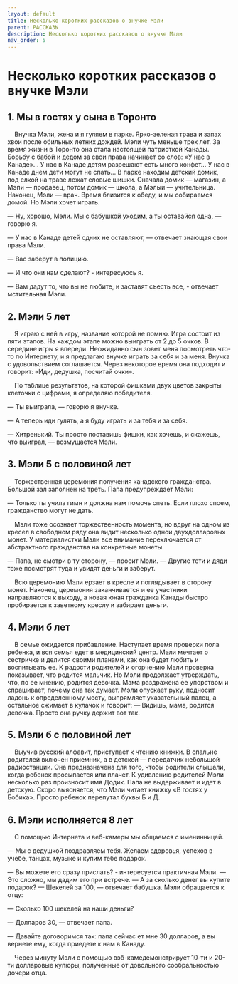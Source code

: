 ```yaml
---
layout: default
title: Несколько коротких рассказов о внучке Мэли
parent: РАССКАЗЫ
description: Несколько коротких рассказов о внучке Мэли
nav_order: 5
---
```


# Несколько коротких рассказов о внучке Мэли

## 1. Мы в гостях у сына в Торонто

&nbsp;&nbsp;&nbsp;&nbsp;Внучка Мэли, жена и я гуляем в парке. Ярко-зеленая трава и запах хвои после обильных летних дождей. Мэли чуть меньше трех лет. За время жизни в Торонто она стала настоящей патриоткой Канады. Борьбу с бабой и дедом за свои права начинает со слов: «У нас в Канаде»... У нас в Канаде детям разрешают есть много конфет... У нас в Канаде днем дети могут не спать... В парке находим детский домик, под елкой на траве лежат еловые шишки. Сначала домик — магазин, а Мэпи — продавец, потом домик — школа, а Мэлыи — учительница. Наконец, Мэли — врач. Время близится к обеду, и мы собираемся домой. Но Мэли хочет играть.

— Ну, хорошо, Мэли. Мы с бабушкой уходим, а ты оставайся одна, — говорю я.

— У нас в Канаде детей одних не оставляют, — отвечает знающая свои права Мэли.

— Вас заберут в полицию.

— И что они нам сделают? - интересуюсь я.

— Вам дадут то, что вы не любите, и заставят съесть все, - отвечает мстительная Мэли.

## 2. Мэли 5 лет

&nbsp;&nbsp;&nbsp;&nbsp;Я играю с ней в игру, название которой не помню. Игра состоит из пяти этапов. На каждом этапе можно выиграть от 2 до 5 очков. В середине игры я впереди. Неожиданно сын зовет меня посмотреть что-то по Интернету, и я предлагаю внучке играть за себя и за меня. Внучка с удовольствием соглашается. Через некоторое время она подходит и говорит: «Иди, дедушка, посчитай очки».

&nbsp;&nbsp;&nbsp;&nbsp;По таблице результатов, на которой фишками двух цветов закрыты клеточки с цифрами, я определяю победителя.

— Ты выиграла, — говорю я внучке. 

— А теперь иди гулять, а я буду играть и за тебя и за себя.

— Хитренький. Ты просто поставишь фишки, как хочешь, и скажешь, что выиграл, — возмущается Мэли.

## 3. Мэли 5 с половиной лет

&nbsp;&nbsp;&nbsp;&nbsp;Торжественная церемония получения канадского гражданства. Большой зал заполнен на треть. Папа предупреждает Мэли:

— Только ты учила гимн и должна нам помочь спеть. Если плохо споем, гражданство могут не дать.

&nbsp;&nbsp;&nbsp;&nbsp;Мэли тоже осознает торжественность момента, но вдруг на одном из кресел в свободном ряду она видит несколько однои двухдолларовых монет. У материалистки Мэли все внимание переключается от абстрактного гражданства на конкретные монеты.

— Папа, не смотри в ту сторону, — просит Мэли. — Другие тети и дяди тоже посмотрят туда и увидят деньги и заберут.

&nbsp;&nbsp;&nbsp;&nbsp;Всю церемонию Мэли ерзает в кресле и поглядывает в сторону монет. Наконец, церемония заканчивается и ее участники направляются к выходу, а новая юная гражданка Канады быстро пробирается к заветному креслу и забирает деньги.

## 4. Мэли б лет

&nbsp;&nbsp;&nbsp;&nbsp;В семье ожидается прибавление. Наступает время проверки пола ребенка, и вся семья едет в медицинский центр. Мэли мечтает о сестричке и делится своими планами, как она будет любить и воспитывать ее. К радости родителей и огорчению Мэли проверка показывает, что родится мальчик. Но Мэли продолжает утверждать, что, по ее мнению, родится девочка. Мама раздражена ее упорством и спрашивает, почему она так думает. Мэли опускает руку, подносит ладонь к определенному месту, выпрямляет указательный палец, а остальное сжимает в кулачок и говорит: — Видишь, мама, родится девочка. Просто она ручку держит вот так. 

## 5. Мэли б с половиной лет 

&nbsp;&nbsp;&nbsp;&nbsp;Выучив русский алфавит, приступает к чтению книжки. В спальне родителей включен приемник, а в детской — передатчик небольшой радиостанции. Она предназначена для того, чтобы родители слышали, когда ребенок просыпается или плачет. К удивлению родителей Мэли несколько раз произносит имя Додик. Папа не выдерживает и идет в детскую. Скоро выясняется, что Мэли читает книжку «В гостях у Бобика». Просто ребенок перепутал буквы Б и Д.

## 6. Мэли исполняется 8 лет

&nbsp;&nbsp;&nbsp;&nbsp;С помощью Интернета и веб-камеры мы общаемся с именинницей.

— Мы с дедушкой поздравляем тебя. Желаем здоровья, успехов в учебе, танцах, музыке и купим тебе подарок.

— Вы можете его сразу прислать? - интересуется практичная Мэли. — Это сложно, мы дадим его при встрече. — А за сколько денег вы купите подарок? — Шекелей за 100, — отвечает бабушка. Мэли обращается к отцу:

— Сколько 100 шекелей на наши деньги?

— Долларов 30, — отвечает папа.

— Давайте договоримся так: папа сейчас ет мне 30 долларов, а вы вернете ему, когда приедете к нам в Канаду.

&nbsp;&nbsp;&nbsp;&nbsp;Через минуту Мэли с помощью вэб-камедемонстрирует 10-ти и 20-ти долларовые купюры, полученные от довольного сообральностью дочери отца.